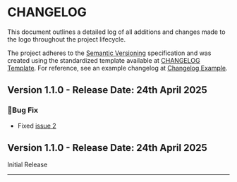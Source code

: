 # CHANGELOG

This document outlines a detailed log of all additions and changes made to the logo throughout the project lifecycle.

The project adheres to the [Semantic Versioning][SEMVER] specification and was created using the standardized template available at [CHANGELOG Template][ChangelogTemplate]. For reference, see an example changelog at [Changelog Example][ChangelogExample].

## Version 1.1.0 - Release Date: 24th April 2025

### 🐞Bug Fix
 - Fixed [issue 2](https://github.com/DigiXess/logo-template/issues/2 "Bug Fix Issue") 

## Version 1.1.0 - Release Date: 24th April 2025

Initial Release

---

[ChangelogTemplate]:https://github.com/DigiXess/repo-templates/tree/main/templates/CHANGELOG/graphic-assets/CHANGELOG-Template.md "Graphic Assets Changelog Template"  
[ChangelogExample]: https://github.com/DigiXess/repo-templates/tree/main/templates/CHANGELOG/graphic-assets/EXAMPLE.md "Example of a Changelog"
[SEMVER]: https://semver.org/spec/v2.0.0.html "Semantic Versioning"